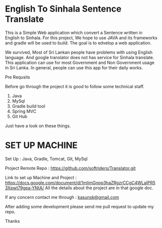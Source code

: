 
English To Sinhala Sentence Translate
=====================================

This is a Simple Web application which convert a Sentence written in English to Sinhala. For this project, We hope to use JAVA and its frameworks and gradle will be used to build. The goal is to edvelop a web application. 

We survived, Most of Sri Lankan people have problems with using English language. And google translator does not has service for Sinhala translate. This application can use for most Government and Non Government usage in Sri Lanka. In general, people can use this app for their daily works.

Pre Requsits 

Before go through the project it is good to follow some technical staff.

 1. Java
 2. MySql
 3. Gradle build tool
 4. Spring MVC
 5. Git Hub

Just have a look on these things.

SET UP MACHINE
==============

Set Up : Java, Gradle, Tomcat, Git, MySql

Project Remote Repo : https://github.com/softriders/Translator.git

Link to set up Machine and Project : https://docs.google.com/document/d/1mlimGnpp3haZRgzrCCgC4WLaIPR53Xpwt79gea-YNtA/
All the details about the project are in that google doc.

If any concern contact me through : kasunsk@gmail.com

After adding some development please send me pull request to update my repo.

Thanks


